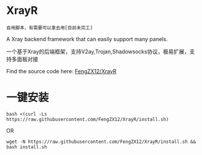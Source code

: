 # XrayR

```
自用脚本，有需要可以拿去用[目前未完工]
```

A Xray backend framework that can easily support many panels.

一个基于Xray的后端框架，支持V2ay,Trojan,Shadowsocks协议，极易扩展，支持多面板对接

Find the source code here: [FengZX12/XrayR](https://github.com/FengZX12/XrayR)


# 一键安装

```
bash <(curl -Ls https://raw.githubusercontent.com/FengZX12/XrayR/install.sh)
```
OR
```
wget -N https://raw.githubusercontent.com/FengZX12/XrayR/install.sh && bash install.sh
```
